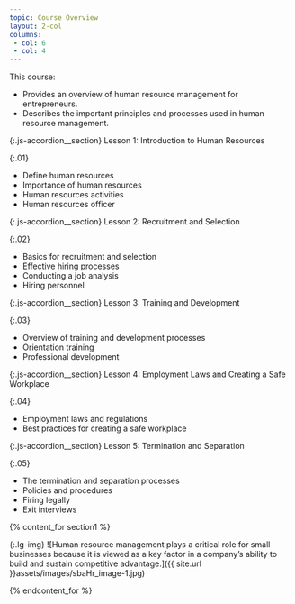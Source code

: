 ```yaml
---
topic: Course Overview
layout: 2-col
columns:
 - col: 6
 - col: 4
---
```


This course:

- Provides an overview of human resource management for entrepreneurs. 
- Describes the important principles and processes used in human resource management.

<div class="js-accordion" id="obj_accd" role="tablist" aria-multiselectable="false" data-accordion-prefix-classes='accdr' data-accordion-multiselectable="false" markdown="1">  

{:.js-accordion__section}
Lesson 1: Introduction to Human Resources

{:.01}
- Define human resources
- Importance of human resources
- Human resources activities
- Human resources officer

{:.js-accordion__section}
Lesson 2: Recruitment and Selection

{:.02}
- Basics for recruitment and selection
- Effective hiring processes
- Conducting a job analysis
- Hiring personnel

{:.js-accordion__section}
Lesson 3: Training and Development

{:.03}
- Overview of training and development processes
- Orientation training
- Professional development

{:.js-accordion__section}
Lesson 4: Employment Laws and Creating a Safe Workplace

{:.04}
- Employment laws and regulations 
- Best practices for creating a safe workplace

{:.js-accordion__section}
Lesson 5: Termination and Separation

{:.05}
- The termination and separation processes
- Policies and procedures
- Firing legally
- Exit interviews

</div>


{% content_for section1 %}

{:.lg-img}
![Human resource management plays a critical role for small businesses because it is viewed as a key factor in a company’s ability to build and sustain competitive advantage.]({{ site.url }}assets/images/sbaHr_image-1.jpg)
 

{% endcontent_for %}

